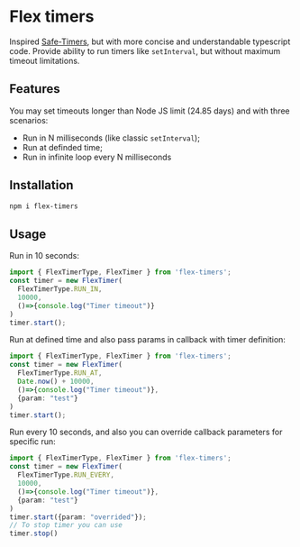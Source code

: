 # Flex timers

Inspired [Safe-Timers](https://github.com/Wizcorp/safe-timers), but with more concise and understandable typescript code.
Provide ability to run timers like `setInterval`, but without maximum timeout limitations.

## Features

You may set timeouts longer than Node JS limit (24.85 days) and with three scenarios:
- Run in N milliseconds (like classic `setInterval`);
- Run at definded time;
- Run in infinite loop every N milliseconds

## Installation

```sh
npm i flex-timers
```

## Usage

Run in 10 seconds:
```ts
import { FlexTimerType, FlexTimer } from 'flex-timers';
const timer = new FlexTimer(
  FlexTimerType.RUN_IN,
  10000,
  ()=>{console.log("Timer timeout")}
)
timer.start();
```
Run at defined time and also pass params in callback with timer definition:
```ts
import { FlexTimerType, FlexTimer } from 'flex-timers';
const timer = new FlexTimer(
  FlexTimerType.RUN_AT,
  Date.now() + 10000,
  ()=>{console.log("Timer timeout")},
  {param: "test"}
)
timer.start();
```
Run every 10 seconds, and also you can override callback parameters for specific run:
```ts
import { FlexTimerType, FlexTimer } from 'flex-timers';
const timer = new FlexTimer(
  FlexTimerType.RUN_EVERY,
  10000,
  ()=>{console.log("Timer timeout")},
  {param: "test"}
)
timer.start({param: "overrided"});
// To stop timer you can use
timer.stop()
```
